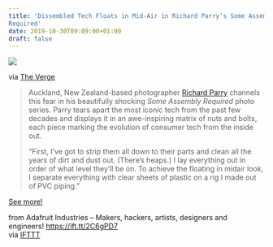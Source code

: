 ```yaml
---
title: 'Dissembled Tech Floats in Mid-Air in Richard Parry’s Some Assembly
Required'
date: 2019-10-30T09:09:00+01:00
draft: false
---
```


![](https://cdn-blog.adafruit.com/uploads/2019/10/Switch.0-480x480.jpg)

via [The Verge](https://www.theverge.com/2019/10/25/20902806/richard-parry-photography-tech-series-disassembly-some-assembly-required)

> Auckland, New Zealand-based photographer [Richard Parry](https://www.instagram.com/_richardparry_/?hl=en) channels this fear in his beautifully shocking _Some Assembly Required_ photo series. Parry tears apart the most iconic tech from the past few decades and displays it in an awe-inspiring matrix of nuts and bolts, each piece marking the evolution of consumer tech from the inside out.
> 
> “First, I’ve got to strip them all down to their parts and clean all the years of dirt and dust out. (There’s heaps.) I lay everything out in order of what level they’ll be on. To achieve the floating in midair look, I separate everything with clear sheets of plastic on a rig I made out of PVC piping.”

[See more!](https://www.theverge.com/2019/10/25/20902806/richard-parry-photography-tech-series-disassembly-some-assembly-required)

  
  
from Adafruit Industries – Makers, hackers, artists, designers and engineers! https://ift.tt/2C6gPD7  
via [IFTTT](https://ifttt.com/?ref=da&site=blogger)